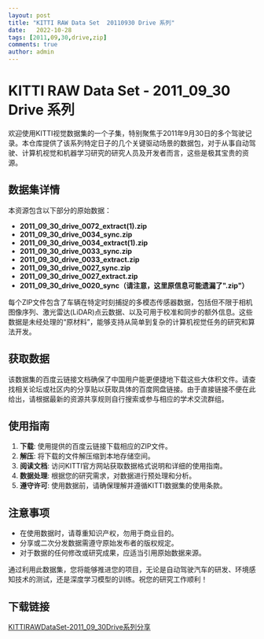 ```yaml
---
layout: post
title: "KITTI RAW Data Set  20110930 Drive 系列"
date:   2022-10-28
tags: [2011,09,30,drive,zip]
comments: true
author: admin
---
```

# KITTI RAW Data Set - 2011_09_30 Drive 系列

欢迎使用KITTI视觉数据集的一个子集，特别聚焦于2011年9月30日的多个驾驶记录。本仓库提供了该系列特定日子的几个关键驱动场景的数据包，对于从事自动驾驶、计算机视觉和机器学习研究的研究人员及开发者而言，这些是极其宝贵的资源。

## 数据集详情

本资源包含以下部分的原始数据：
- **2011_09_30_drive_0072_extract(1).zip**
- **2011_09_30_drive_0034_sync.zip**
- **2011_09_30_drive_0034_extract(1).zip**
- **2011_09_30_drive_0033_sync.zip**
- **2011_09_30_drive_0033_extract.zip**
- **2011_09_30_drive_0027_sync.zip**
- **2011_09_30_drive_0027_extract.zip**
- **2011_09_30_drive_0020_sync（请注意，这里原信息可能遗漏了".zip"）**

每个ZIP文件包含了车辆在特定时刻捕捉的多模态传感器数据，包括但不限于相机图像序列、激光雷达(LiDAR)点云数据、以及可用于校准和同步的额外信息。这些数据是未经处理的“原材料”，能够支持从简单到复杂的计算机视觉任务的研究和算法开发。

## 获取数据

该数据集的百度云链接文档确保了中国用户能更便捷地下载这些大体积文件。请查找相关论坛或社区内的分享贴以获取具体的百度网盘链接。由于直接链接不便在此给出，请根据最新的资源共享规则自行搜索或参与相应的学术交流群组。

## 使用指南

1. **下载**: 使用提供的百度云链接下载相应的ZIP文件。
2. **解压**: 将下载的文件解压缩到本地存储空间。
3. **阅读文档**: 访问KITTI官方网站获取数据格式说明和详细的使用指南。
4. **数据处理**: 根据您的研究需求，对数据进行预处理和分析。
5. **遵守许可**: 使用数据前，请确保理解并遵循KITTI数据集的使用条款。

## 注意事项

- 在使用数据时，请尊重知识产权，勿用于商业目的。
- 分享或二次分发数据需遵守原始发布者的版权规定。
- 对于数据的任何修改或研究成果，应适当引用原始数据来源。

通过利用此数据集，您将能够推进您的项目，无论是自动驾驶汽车的研发、环境感知技术的测试，还是深度学习模型的训练。祝您的研究工作顺利！

## 下载链接

[KITTIRAWDataSet-2011_09_30Drive系列分享](https://pan.quark.cn/s/e69307b1164d)